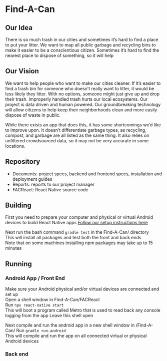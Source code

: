 # Find-A-Can

## Our Idea
There is so much trash in our cities and sometimes it’s hard to find a place to put your litter. We want to map all public garbage and recycling bins to make it easier to be a conscientious citizen. Sometimes it’s hard to find the nearest place to dispose of something, so it will help 
## Our Vision
We want to help people who want to make our cities cleaner. If it’s easier to find a trash bin for someone who doesn’t really want to litter, it would be less likely they litter. With no options, someone might just give up and drop their trash. Improperly handled trash hurts our local ecosystems. Our project is data driven and human powered. Our groundbreaking technology will allow citizens to help keep their neighborhoods clean and more easily dispose of waste in public.

While there exists an app that does this, it has some shortcomings we’d like to improve upon. It doesn’t differentiate garbage types, as recycling, compost, and garbage are all listed as the same thing. It also relies on unfiltered crowdsourced data, so it may not be very accurate in some locations. 

## Repository
- Documents: project specs, backend and frontend specs, installation and deployment guides
- Reports: reports to our project manager
- FACReact: React Native source code

## Building 
First you need to prepare your computer and physical or virtual Android devices to build React Native apps
[Follow our setup instructions here](https://github.com/Find-A-Can/Find-A-Can/blob/main/Documents/Front-End%20Environment%20Setup.md)

Next run the bash command `gradle test` in the Find-A-Can/ directory   
This will install all packages and test both the front and back ends  
Note that on some machines installing npm packages may take up to 15 minutes

## Running 

### Android App / Front End
Make sure your Android physical and/or virtual devices are connected and set up  
Open a shell window in Find-A-Can/FACReact  
Run `npx react-native start`  
This will boot a program called Metro that is used to read back any console logging from the app
Leave this shell open

Next compile and run the android app in a new shell window in /Find-A-Can/
Run `gradle run-android`  
This will compile and run the app on all connected virtual or physical Android devices

### Back end
